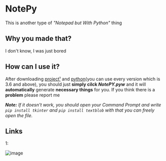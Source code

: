 # NotePy
This is another type of *"Notepad but With Python"* thing 

## Why you made that?
I don't know, I was just bored  

## How can I use it?
After downloading [project¹](https://github.com/yahyaozsoy/3Xplus1#links) and [python](https://www.python.org/downloads/)(you can use every version which is 3.6 and above), you should just **simply cilck *NotePY.pyw*** and it will **automatically** generate **necessary things** for you.
If you think there is a **problem** please report me

***Note:** If it doesn't work, you should open your *Command Prompt* and write `pip install tkinter` and `pip install textblob` with that you can freely open the file.*













## Links
1:

![image](https://i.hizliresim.com/jsbnwyo.png)
